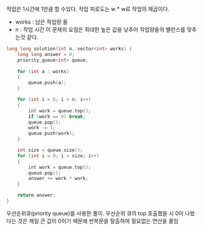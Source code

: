 작업은 1시간에 1만큼 할 수있다.
작업 피로도는 w * w로 작업의 제곱이다.
- works : 남은 작업량 들
- n : 작업 시간
이 문제의 요점은 최대한 높은 값을 낮추어 작업량들의 밸런스를 맞추는것 같다.
```C++
long long solution(int n, vector<int> works) {
    long long answer = 0;
    priority_queue<int> queue;
    
    for (int a : works)
    {
        queue.push(a);
    }

    for (int i = 0; i < n; i++)
    {
        int work = queue.top();
        if (work == 0) break;        
        queue.pop();
        work -= 1;
        queue.push(work);
    }

    int size = queue.size();
    for (int i = 0; i < size; i++)
    {
        int work = queue.top();
        queue.pop();
        answer += work * work;
    }

    return answer;
}
```
우선순위큐(priority queue)를 사용한 풀이. 우선순위 큐의 top 호출했을 시 0이 나왔다는 것은 제일 큰 값이 0이기 때문에 반복문을 탈출하여 필요없는 연산을 줄임